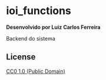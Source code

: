 # ioi_functions

**Desenvolvido por Luiz Carlos Ferreira**

Backend do sistema


## License

[CC0 1.0 (Public Domain)](LICENSE.md)
